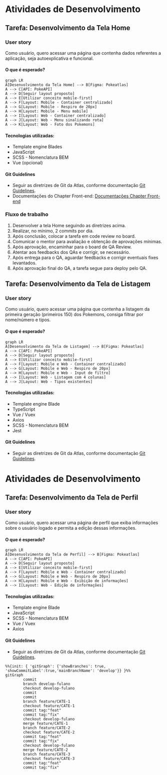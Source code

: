 # Atividades de Desenvolvimento

## Tarefa: Desenvolvimento da Tela Home

### User story

Como usuário, quero acessar uma página que contenha dados referentes a aplicação, seja autoexplicativa e funcional.

#### O que é esperado?

```mermaid
graph LR
A[Desenvolvimento da Tela Home] --> B[Figma: Pokeatlas]
A --> C[API: PokeAPI]
A --> D[Seguir layout proposto]
A --> E[Utilizar conceito mobile-first]
A --> F[Layout: Mobile - Container centralizado]
A --> G[Layout: Mobile - Respiro de 20px]
A --> H[Layout: Mobile - Menu mobile]
A --> I[Layout: Web - Container centralizado]
A --> J[Layout: Web - Menu sinalizando rota]
A --> K[Layout: Web - Foto dos Pokemons]
```

#### Tecnologias utilizadas:

- Template engine Blades
- JavaScript
- SCSS - Nomenclatura BEM
- Vue (opcional)

#### Git Guidelines

- Seguir as diretrizes de Git da Atlas, conforme documentação [Git Guidelines](https://wiki.atlastechnol.com/Documentacoes/Tecnologia/Guidelines/Git).
- Documentações do Chapter Front-end: [Documentações Chapter Front-end](https://wiki.atlastechnol.com/Onboarding/front-end)

### Fluxo de trabalho

1. Desenvolver a tela Home seguindo as diretrizes acima.
2. Realizar, no mínimo, 2 commits por dia.
3. Após conclusão, colocar a tarefa em code review no board.
4. Comunicar o mentor para avaliação e obtenção de aprovações mínimas.
5. Após aprovação, encaminhar para o board de QA Review.
6. Atentar aos feedbacks dos QAs e corrigir, se necessário.
7. Após entrega para o QA, aguardar feedbacks e corrigir eventuais fixes levantados.
8. Após aprovação final do QA, a tarefa segue para deploy pelo QA.

## Tarefa: Desenvolvimento da Tela de Listagem

### User story

Como usuário, quero acessar uma página que contenha a listagem da primeira geração (primeiros 150) dos Pokemons, consiga filtrar por nome/número e tipos.

#### O que é esperado?

```mermaid
graph LR
A[Desenvolvimento da Tela de Listagem] --> B[Figma: Pokeatlas]
A --> C[API: PokeAPI]
A --> D[Seguir layout proposto]
A --> E[Utilizar conceito mobile-first]
A --> F[Layout: Mobile e Web - Container centralizado]
A --> G[Layout: Mobile e Web - Respiro de 20px]
A --> H[Layout: Mobile e Web - Input de filtro]
A --> I[Layout: Web - Listagem com 4 colunas]
A --> J[Layout: Web - Tipos existentes]
```

#### Tecnologias utilizadas:

- Template engine Blade
- TypeScript
- Vue / Vuex
- Axios
- SCSS - Nomenclatura BEM
- Jest

#### Git Guidelines

- Seguir as diretrizes de Git da Atlas, conforme documentação [Git Guidelines](https://wiki.atlastechnol.com/Documentacoes/Tecnologia/Guidelines/Git).

# Atividades de Desenvolvimento

## Tarefa: Desenvolvimento da Tela de Perfil

### User story

Como usuário, quero acessar uma página de perfil que exiba informações sobre o usuário logado e permita a edição dessas informações.

#### O que é esperado?

```mermaid
graph LR
A[Desenvolvimento da Tela de Perfil] --> B[Figma: Pokeatlas]
A --> C[API: PokeAPI]
A --> D[Seguir layout proposto]
A --> E[Utilizar conceito mobile-first]
A --> F[Layout: Mobile e Web - Container centralizado]
A --> G[Layout: Mobile e Web - Respiro de 20px]
A --> H[Layout: Mobile e Web - Exibição de informações]
A --> I[Layout: Web - Edição de informações]
```

#### Tecnologias utilizadas:

- Template engine Blade
- JavaScript
- SCSS - Nomenclatura BEM
- Vue / Vuex
- Axios

#### Git Guidelines

- Seguir as diretrizes de Git da Atlas, conforme documentação [Git Guidelines](https://wiki.atlastechnol.com/Documentacoes/Tecnologia/Guidelines/Git).

```mermaid
%%{init: { 'gitGraph': {'showBranches': true, 'showCommitLabel':true,'mainBranchName': 'develop'}} }%%
gitGraph
        commit
        branch develop-fulano
        checkout develop-fulano
        commit
        commit
        branch feature/CATE-1
        checkout feature/CATE-1
        commit tag:"feat"
        commit tag:"fix"
        checkout develop-fulano
        merge feature/CATE-1
        branch feature/CATE-2
        checkout feature/CATE-2
        commit tag:"feat"
        commit tag:"fix"
        checkout develop-fulano
        merge feature/CATE-2
        branch feature/CATE-3
        checkout feature/CATE-3
        commit tag:"feat"
        commit tag:"fix"
```
